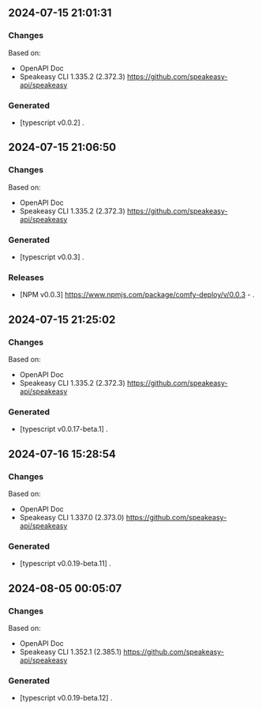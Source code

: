 

## 2024-07-15 21:01:31
### Changes
Based on:
- OpenAPI Doc  
- Speakeasy CLI 1.335.2 (2.372.3) https://github.com/speakeasy-api/speakeasy
### Generated
- [typescript v0.0.2] .

## 2024-07-15 21:06:50
### Changes
Based on:
- OpenAPI Doc  
- Speakeasy CLI 1.335.2 (2.372.3) https://github.com/speakeasy-api/speakeasy
### Generated
- [typescript v0.0.3] .
### Releases
- [NPM v0.0.3] https://www.npmjs.com/package/comfy-deploy/v/0.0.3 - .

## 2024-07-15 21:25:02
### Changes
Based on:
- OpenAPI Doc  
- Speakeasy CLI 1.335.2 (2.372.3) https://github.com/speakeasy-api/speakeasy
### Generated
- [typescript v0.0.17-beta.1] .

## 2024-07-16 15:28:54
### Changes
Based on:
- OpenAPI Doc  
- Speakeasy CLI 1.337.0 (2.373.0) https://github.com/speakeasy-api/speakeasy
### Generated
- [typescript v0.0.19-beta.11] .

## 2024-08-05 00:05:07
### Changes
Based on:
- OpenAPI Doc  
- Speakeasy CLI 1.352.1 (2.385.1) https://github.com/speakeasy-api/speakeasy
### Generated
- [typescript v0.0.19-beta.12] .